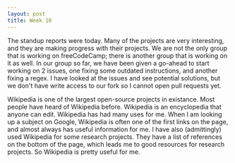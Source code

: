 ```yaml
---
layout: post
title: Week 10
---
```


The standup reports were today. Many of the projects are very interesting, and they are making progress with their projects.  We are not the only group that is working on freeCodeCamp; there is another group that is working on it as well. In our group so far, we have been given a go-ahead to start working on 2 issues, one fixing some outdated instructions, and another fixing a regex.  I have looked at the issues and see potential solutions, but we don't have write access to our fork so I cannot open pull requests yet. 

Wikipedia is one of the largest open-source projects in existance. Most people have heard of Wikipedia before. Wikipedia is an encyclopedia that anyone can edit. Wikipedia has had many uses for me. When I am looking up a subject on Google, Wikipedia is often one of the first links on the page, and almost always has useful information for me. I have also (admittingly) used Wikipedia for some research projects.  They have a list of references on the bottom of the page, which leads me to good resources for research projects. So Wikipedia is pretty useful for me.
